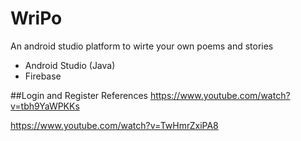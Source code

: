 # WriPo
An android studio platform to wirte your own poems and stories
- Android Studio (Java)
- Firebase 

##Login and Register References
https://www.youtube.com/watch?v=tbh9YaWPKKs

https://www.youtube.com/watch?v=TwHmrZxiPA8
